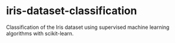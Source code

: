 # iris-dataset-classification
Classification of the Iris dataset using supervised machine learning algorithms with scikit-learn.

